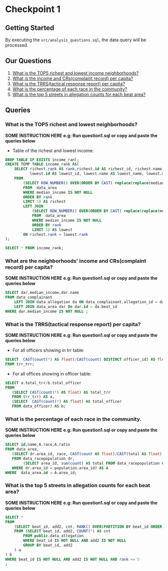# Checkpoint 1

## Getting Started

By executing the `src/analysis_questions.sql`, the data query will be processed.

## Our Questions

1. [What is the TOP5 richest and lowest income neighborhoods?](#what-is-the-top5-richest-and-lowest-neighborhoods)
2. [What is the income and CRs(complaint record) per capita?](#what-is-the-income-and-crscomplaint-record-per-capita)
3. [What is the TRRS(tactical response report) per capita?](#what-is-the-trrstactical-response-report-per-capita)
4. [What is the percentage of each race in the community?](#what-is-the-percentage-of-each-race-in-the-community)
5. [What is the top 5 streets in allegation counts for each beat area?](#what-is-the-top-5-streets-in-allegation-counts-for-each-beat-area)

## Queries

### What is the TOP5 richest and lowest neighborhoods?
**SOME INSTRUCTION HERE e.g: Run question1.sql or copy and paste the queries below**


* Table of the richest and lowest income:
```sql
DROP TABLE IF EXISTS income_ranl;
CREATE TEMP TABLE income_rank AS(
    SELECT richest.rank AS rank,richest.id AS richest_id, richest.name AS richest_name, richest.median_income AS richest_incom,
           lowest.id AS lowest_id, lowest.name AS lowest_name, lowest.median_income AS lowest_incom
    FROM
        (SELECT ROW_NUMBER() OVER(ORDER BY CAST( replace(replace(median_income, '$',''),',','') AS INT )DESC ) AS rank, name, id, median_income
        FROM  data_area
        WHERE median_income IS NOT NULL
        ORDER BY rank
        LIMIT 5) AS richest
        LEFT JOIN
            (SELECT ROW_NUMBER() OVER(ORDER BY CAST( replace(replace(median_income, '$',''),',','') AS INT )ASC ) AS rank, name, id, median_income
            FROM  data_area
            WHERE median_income IS NOT NULL
            ORDER BY rank
            LIMIT 5) AS lowest
        ON richest.rank = lowest.rank
);

SELECT * FROM income_rank;
```

### What are the neighborhoods’ income and CRs(complaint record) per capita?
**SOME INSTRUCTION HERE e.g: Run question1.sql or copy and paste the queries below**


```sql
SELECT dar.median_income,dar.name
FROM data_complainant 
    LEFT JOIN data_allegation da ON data_complainant.allegation_id = da.crid 
    LEFT JOIN data_area dar On dar.id = da.beat_id
WHERE dar.median_income IS NOT NULL ;
```

### What is the TRRS(tactical response report) per capita?
**SOME INSTRUCTION HERE e.g: Run question1.sql or copy and paste the queries below**


* For all officers showing in trr table:
```sql
SELECT  CAST(count(*) AS float)/CAST(count( DISTINCT officer_id) AS float) AS trr_per_capital
FROM trr_trr;
```
* For all offices showing in officer table:
```sql
SELECT a.total_trr/b.total_officer
FROM
   (SELECT CAST(count(*) AS float) AS total_trr
   FROM trr_trr) AS a,
   (SELECT  CAST(count(*) AS float) AS total_officer
   FROM data_officer) AS b;
```

### What is the percentage of each race in the community.
**SOME INSTRUCTION HERE e.g: Run question1.sql or copy and paste the queries below**


```sql
SELECT id,name,A.race,A.ratio
FROM data_area,
   (SELECT dr.area_id, race, CAST(count AS float)/CAST(total AS float) AS ratio
   FROM data_racepopulation dr,
        (SELECT area_id, sum(count) AS total FROM data_racepopulation GROUP BY area_id) AS population
   WHERE dr.area_id = population.area_id) AS A
WHERE  data_area.id = A.area_id;
```

### What is the top 5 streets in allegation counts for each beat area?
**SOME INSTRUCTION HERE e.g: Run question1.sql or copy and paste the queries below**


```sql
SELECT *
FROM
    (SELECT beat_id, add2, cnt, RANK() OVER(PARTITION BY beat_id ORDER BY cnt DESC) AS rank
    FROM (SELECT beat_id, add2, COUNT(*) AS cnt
        FROM public.data_allegation
        WHERE beat_id IS NOT NULL AND add2 IS NOT NULL
        GROUP BY beat_id, add2
    ) a
) b
WHERE beat_id IS NOT NULL AND add2 IS NOT NULL AND rank <= 5
;
```
